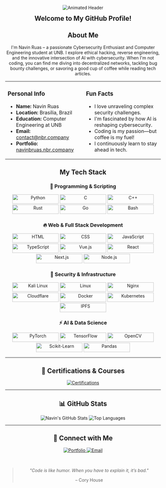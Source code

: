 <!-- Animated Header -->
<p align="center">
  <img src="https://readme-typing-svg.demolab.com?lines=Hi+there!+I'm+Navin+Ruas;Cybersecurity+Enthusiast;UNB+Computer+Engineering+Student&center=true&width=500&height=50&fontSize=25" alt="Animated Header" />
</p>

<p align="center">
  <strong style="font-size:1.5em;">Welcome to My GitHub Profile!</strong>
</p>

<!-- About Me -->
<h2 align="center">About Me</h2>
<p align="center">
  I'm Navin Ruas – a passionate Cybersecurity Enthusiast and Computer Engineering student at UNB. I explore ethical hacking, reverse engineering, and the innovative intersection of AI with cybersecurity. When I'm not coding, you can find me diving into decentralized networks, tackling bug bounty challenges, or savoring a good cup of coffee while reading tech articles.
</p>

<!-- Personal & Fun Facts in two columns -->
<table align="center">
  <tr>
    <td valign="top" width="45%">
      <h3>Personal Info</h3>
      <ul>
        <li><strong>Name:</strong> Navin Ruas</li>
        <li><strong>Location:</strong> Brasília, Brazil</li>
        <li><strong>Education:</strong> Computer Engineering at UNB</li>
        <li><strong>Email:</strong> <a href="mailto:contact@nbr.company">contact@nbr.company</a></li>
        <li><strong>Portfolio:</strong> <a href="https://navinbruas.nbr.company" target="_blank">navinbruas.nbr.company</a></li>
      </ul>
    </td>
    <td valign="top" width="45%">
      <h3>Fun Facts</h3>
      <ul>
        <li>I love unraveling complex security challenges.</li>
        <li>I'm fascinated by how AI is reshaping cybersecurity.</li>
        <li>Coding is my passion—but coffee is my fuel!</li>
        <li>I continuously learn to stay ahead in tech.</li>
      </ul>
    </td>
  </tr>
</table>

<!-- Tech Stack Section -->
<h2 align="center">My Tech Stack</h2>

<h3 align="center">🔧 Programming & Scripting</h3>
<div align="center">
  <!-- Using HTML img tags as fallback with explicit dimensions -->
  <img src="https://img.shields.io/badge/Python-3776AB?style=for-the-badge&logo=python&logoColor=white" alt="Python" width="150" height="30" />
  <img src="https://img.shields.io/badge/C-00599C?style=for-the-badge&logo=c&logoColor=white" alt="C" width="150" height="30" />
  <img src="https://img.shields.io/badge/C++-00599C?style=for-the-badge&logo=c%2B%2B&logoColor=white" alt="C++" width="150" height="30" />
  <img src="https://img.shields.io/badge/Rust-000000?style=for-the-badge&logo=rust&logoColor=white" alt="Rust" width="150" height="30" />
  <img src="https://img.shields.io/badge/Go-00ADD8?style=for-the-badge&logo=go&logoColor=white" alt="Go" width="150" height="30" />
  <img src="https://img.shields.io/badge/Bash-4EAA25?style=for-the-badge&logo=gnu-bash&logoColor=white" alt="Bash" width="150" height="30" />
</div>

<h3 align="center">🔥 Web & Full Stack Development</h3>
<div align="center">
  <img src="https://img.shields.io/badge/HTML-FF5733?style=for-the-badge&logo=html5&logoColor=white" alt="HTML" width="150" height="30" />
  <img src="https://img.shields.io/badge/CSS-264DE4?style=for-the-badge&logo=css3&logoColor=white" alt="CSS" width="150" height="30" />
  <img src="https://img.shields.io/badge/JavaScript-F7DF1E?style=for-the-badge&logo=javascript&logoColor=black" alt="JavaScript" width="150" height="30" />
  <img src="https://img.shields.io/badge/TypeScript-007ACC?style=for-the-badge&logo=typescript&logoColor=white" alt="TypeScript" width="150" height="30" />
  <img src="https://img.shields.io/badge/Vue.js-4FC08D?style=for-the-badge&logo=vue.js&logoColor=white" alt="Vue.js" width="150" height="30" />
  <img src="https://img.shields.io/badge/React-61DAFB?style=for-the-badge&logo=react&logoColor=black" alt="React" width="150" height="30" />
  <img src="https://img.shields.io/badge/Next.js-000000?style=for-the-badge&logo=next.js&logoColor=white" alt="Next.js" width="150" height="30" />
  <img src="https://img.shields.io/badge/Node.js-339933?style=for-the-badge&logo=node.js&logoColor=white" alt="Node.js" width="150" height="30" />
</div>

<h3 align="center">🔐 Security & Infrastructure</h3>
<div align="center">
  <img src="https://img.shields.io/badge/Kali%20Linux-000000?style=for-the-badge&logo=kali-linux&logoColor=white" alt="Kali Linux" width="150" height="30" />
  <img src="https://img.shields.io/badge/Linux-FCC624?style=for-the-badge&logo=linux&logoColor=black" alt="Linux" width="150" height="30" />
  <img src="https://img.shields.io/badge/Nginx-009639?style=for-the-badge&logo=nginx&logoColor=white" alt="Nginx" width="150" height="30" />
  <img src="https://img.shields.io/badge/Cloudflare-F38020?style=for-the-badge&logo=cloudflare&logoColor=white" alt="Cloudflare" width="150" height="30" />
  <img src="https://img.shields.io/badge/Docker-2496ED?style=for-the-badge&logo=docker&logoColor=white" alt="Docker" width="150" height="30" />
  <img src="https://img.shields.io/badge/Kubernetes-326CE5?style=for-the-badge&logo=kubernetes&logoColor=white" alt="Kubernetes" width="150" height="30" />
  <img src="https://img.shields.io/badge/IPFS-0F9D58?style=for-the-badge&logo=ipfs&logoColor=white" alt="IPFS" width="150" height="30" />
</div>

<h3 align="center">⚡ AI & Data Science</h3>
<div align="center">
  <img src="https://img.shields.io/badge/PyTorch-EE4C2C?style=for-the-badge&logo=pytorch&logoColor=white" alt="PyTorch" width="150" height="30" />
  <img src="https://img.shields.io/badge/TensorFlow-FF6F00?style=for-the-badge&logo=tensorflow&logoColor=white" alt="TensorFlow" width="150" height="30" />
  <img src="https://img.shields.io/badge/OpenCV-5C3EE8?style=for-the-badge&logo=opencv&logoColor=white" alt="OpenCV" width="150" height="30" />
  <img src="https://img.shields.io/badge/Scikit--Learn-F7931E?style=for-the-badge&logo=scikit-learn&logoColor=white" alt="Scikit-Learn" width="150" height="30" />
  <img src="https://img.shields.io/badge/Pandas-150458?style=for-the-badge&logo=pandas&logoColor=white" alt="Pandas" width="150" height="30" />
</div>

---

<h2 align="center">🏅 Certifications & Courses</h2>
<p align="center">
  <a href="https://github.com/naviNBRuas/certificateRepo" target="_blank">
    <img src="https://img.shields.io/badge/Certifications-View%20My%20Progress-brightgreen?style=for-the-badge" alt="Certifications" />
  </a>
</p>

---

<h2 align="center">📊 GitHub Stats</h2>
<div align="center">
  <img src="https://github-readme-stats.vercel.app/api?username=naviNBRuas&show_icons=true&theme=radical&count_private=true" alt="Navin's GitHub Stats" />
  <img src="https://github-readme-stats.vercel.app/api/top-langs/?username=naviNBRuas&layout=compact&theme=radical" alt="Top Languages" />
</div>

---

<h2 align="center">🔗 Connect with Me</h2>
<div align="center">
  <a href="https://navinbruas.nbr.company" target="_blank">
    <img src="https://img.shields.io/badge/Portfolio-Visit%20My%20Site-blue?style=for-the-badge&logo=google-chrome" alt="Portfolio" />
  </a>
  <a href="mailto:contact@nbr.company" target="_blank">
    <img src="https://img.shields.io/badge/Email-Contact%20Me-red?style=for-the-badge&logo=gmail" alt="Email" />
  </a>
</div>
<br><br>
<!-- Extra Visual Elements -->
<blockquote align="center">
  <p><em>"Code is like humor. When you have to explain it, it’s bad."</em></p>
  <footer>– Cory House</footer>
</blockquote>
